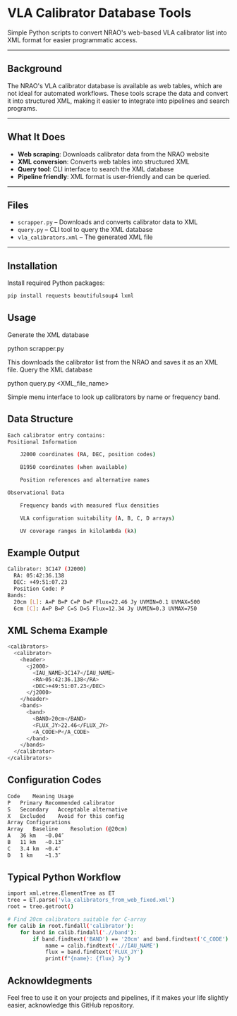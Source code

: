 # VLA Calibrator Database Tools

Simple Python scripts to convert NRAO's web-based VLA calibrator list into XML format for easier programmatic access.

---

## Background

The NRAO's VLA calibrator database is available as web tables, which are not ideal for automated workflows. These tools scrape the data and convert it into structured XML, making it easier to integrate into pipelines and search programs.

---

## What It Does

- **Web scraping**: Downloads calibrator data from the NRAO website  
- **XML conversion**: Converts web tables into structured XML  
- **Query tool**: CLI interface to search the XML database  
- **Pipeline friendly**: XML format is user-friendly and can be queried.

---

## Files

- `scrapper.py` – Downloads and converts calibrator data to XML  
- `query.py` – CLI tool to query the XML database  
- `vla_calibrators.xml` – The generated XML file  

---

## Installation

Install required Python packages:

```bash
pip install requests beautifulsoup4 lxml
```
## Usage
Generate the XML database

python scrapper.py

This downloads the calibrator list from the NRAO and saves it as an XML file.
Query the XML database

python query.py <XML_file_name>

Simple menu interface to look up calibrators by name or frequency band.
## Data Structure
``` bash
Each calibrator entry contains:
Positional Information

    J2000 coordinates (RA, DEC, position codes)

    B1950 coordinates (when available)

    Position references and alternative names

Observational Data

    Frequency bands with measured flux densities

    VLA configuration suitability (A, B, C, D arrays)

    UV coverage ranges in kilolambda (kλ)
```
 ## Example Output
```bash
Calibrator: 3C147 (J2000)
  RA: 05:42:36.138
  DEC: +49:51:07.23
  Position Code: P
Bands:
  20cm [L]: A=P B=P C=P D=P Flux=22.46 Jy UVMIN=0.1 UVMAX=500
  6cm [C]: A=P B=P C=S D=S Flux=12.34 Jy UVMIN=0.3 UVMAX=750
```
## XML Schema Example
```bash
<calibrators>
  <calibrator>
    <header>
      <j2000>
        <IAU_NAME>3C147</IAU_NAME>
        <RA>05:42:36.138</RA>
        <DEC>+49:51:07.23</DEC>
      </j2000>
    </header>
    <bands>
      <band>
        <BAND>20cm</BAND>
        <FLUX_JY>22.46</FLUX_JY>
        <A_CODE>P</A_CODE>
      </band>
    </bands>
  </calibrator>
</calibrators>
```
## Configuration Codes
```bash
Code	Meaning	Usage
P	Primary	Recommended calibrator
S	Secondary	Acceptable alternative
X	Excluded	Avoid for this config
Array Configurations
Array	Baseline	Resolution (@20cm)
A	36 km	~0.04″
B	11 km	~0.13″
C	3.4 km	~0.4″
D	1 km	~1.3″
```

## Typical Python Workflow
```bash
import xml.etree.ElementTree as ET
tree = ET.parse('vla_calibrators_from_web_fixed.xml')
root = tree.getroot()

# Find 20cm calibrators suitable for C-array
for calib in root.findall('calibrator'):
    for band in calib.findall('.//band'):
        if band.findtext('BAND') == '20cm' and band.findtext('C_CODE') == 'P':
            name = calib.findtext('.//IAU_NAME')
            flux = band.findtext('FLUX_JY')
            print(f"{name}: {flux} Jy")
```

## Acknowldegments

Feel free to use it on your projects and pipelines, if it makes your life slightly easier, acknowledge this GitHub repository.

